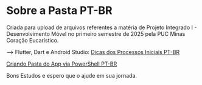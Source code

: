 # Sobre a Pasta PT-BR
Criada para upload de arquivos referentes a matéria de Projeto Integrado I - Desenvolvimento Móvel
no primeiro semestre de 2025 pela PUC Minas Coração Eucarístico.

--> Flutter, Dart e Android Studio:
[Dicas dos Processos Iniciais PT-BR](https://github.com/kasshinokun/Q1_Q2_2025_Public/blob/main/Flutther_Dart_Android/Hints.md)

[Criando Pasta do App via PowerShell PT-BR](https://github.com/kasshinokun/Q1_Q2_2025_Public/blob/main/Flutther_Dart_Android/criar_app.md)

Bons Estudos e espero que o ajude em sua jornada.
